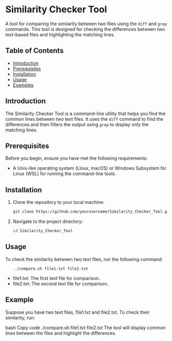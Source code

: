 # Similarity Checker Tool

A tool for comparing the similarity between two files using the `diff` and `grep` commands. This tool is designed for checking the differences between two text-based files and highlighting the matching lines.

## Table of Contents

- [Introduction](#introduction)
- [Prerequisites](#prerequisites)
- [Installation](#installation)
- [Usage](#usage)
- [Examples](#examples)

## Introduction

The Similarity Checker Tool is a command-line utility that helps you find the common lines between two text files. It uses the `diff` command to find the differences and then filters the output using `grep` to display only the matching lines.

## Prerequisites

Before you begin, ensure you have met the following requirements:

- A Unix-like operating system (Linux, macOS) or Windows Subsystem for Linux (WSL) for running the command-line tools.

## Installation

1. Clone the repository to your local machine:

   ```bash
   git clone https://github.com/yourusername/Similarity_Checker_Tool.git

2. Navigate to the project directory:

   ```bash
   cd Similarity_Checker_Tool

## Usage

To check the similarity between two text files, run the following command:

        ./compare.sh file1.txt file2.txt
      

- file1.txt: The first text file for comparison.
- file2.txt: The second text file for comparison.

## Example

Suppose you have two text files, file1.txt and file2.txt. To check their similarity, run:

bash
Copy code
./compare.sh file1.txt file2.txt
The tool will display common lines between the files and highlight the differences.

